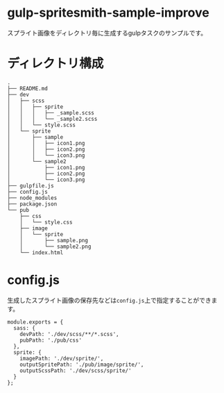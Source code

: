 # gulp-spritesmith-sample-improve
スプライト画像をディレクトリ毎に生成するgulpタスクのサンプルです。

# ディレクトリ構成
```
.
├── README.md
├── dev
│   ├── scss
│   │   ├── sprite
│   │   │   ├── _sample.scss
│   │   │   └── _sample2.scss
│   │   └── style.scss
│   └── sprite
│       ├── sample
│       │   ├── icon1.png
│       │   ├── icon2.png
│       │   └── icon3.png
│       └── sample2
│           ├── icon1.png
│           ├── icon2.png
│           └── icon3.png
├── gulpfile.js
├── config.js
├── node_modules
├── package.json
└── pub
    ├── css
    │   └── style.css
    ├── image
    │   └── sprite
    │       ├── sample.png
    │       └── sample2.png
    └── index.html
```

# config.js
生成したスプライト画像の保存先などは`config.js`上で指定することができます。

```
module.exports = {
  sass: {
    devPath: './dev/scss/**/*.scss',
    pubPath: './pub/css'
  },
  sprite: {
    imagePath: './dev/sprite/',
    outputSpritePath: './pub/image/sprite/',
    outputScssPath: './dev/scss/sprite/'
  }
};
```
